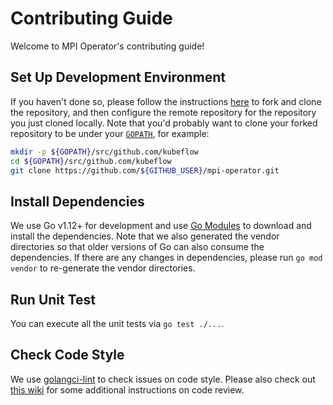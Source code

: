 # Contributing Guide

Welcome to MPI Operator's contributing guide!

## Set Up Development Environment

If you haven't done so, please follow the instructions [here](https://help.github.com/en/github/getting-started-with-github/fork-a-repo) to fork and clone the repository, and then configure the remote repository for the repository you just cloned locally. Note that you'd probably want to clone your forked repository to be under your [`GOPATH`](https://github.com/golang/go/wiki/GOPATH), for example:

```bash
mkdir -p ${GOPATH}/src/github.com/kubeflow
cd ${GOPATH}/src/github.com/kubeflow
git clone https://github.com/${GITHUB_USER}/mpi-operator.git
```

## Install Dependencies

We use Go v1.12+ for development and use [Go Modules](https://blog.golang.org/using-go-modules) to download and install the dependencies. Note that we also generated the vendor directories so that older versions of Go can also consume the dependencies. If there are any changes in dependencies, please run `go mod vendor` to re-generate the vendor directories.

## Run Unit Test

You can execute all the unit tests via `go test ./...`.

## Check Code Style

We use [golangci-lint](https://github.com/golangci/golangci-lint) to check issues on code style. Please also check out [this wiki](https://github.com/golang/go/wiki/CodeReviewComments) for some additional instructions on code review.
